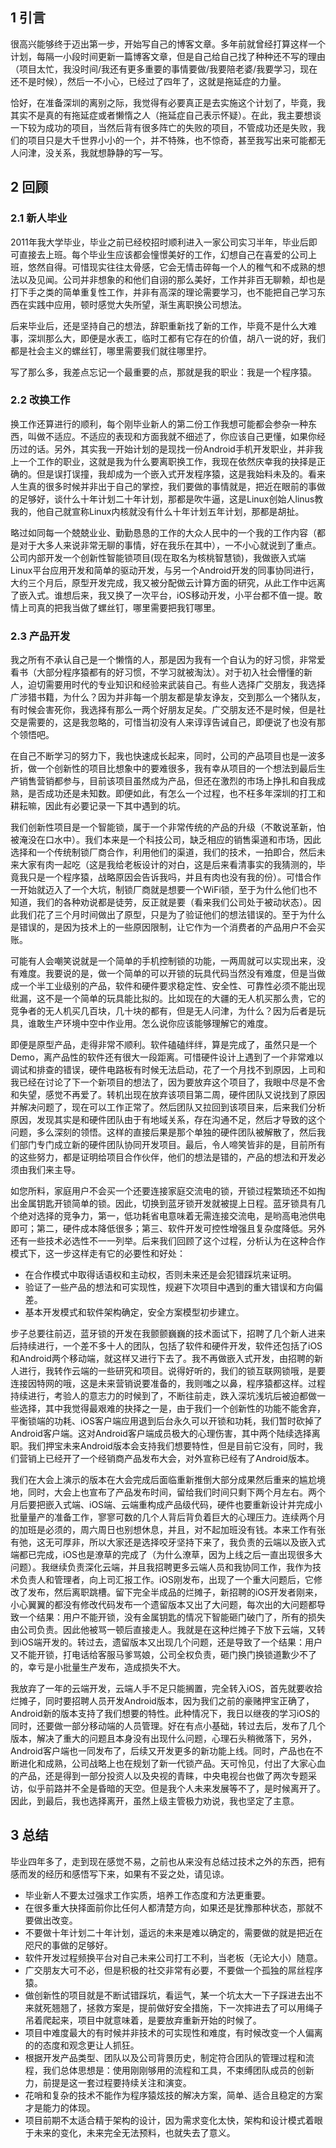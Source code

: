 ## 1 引言
很高兴能够终于迈出第一步，开始写自己的博客文章。多年前就曾经打算这样一个计划，每隔一小段时间更新一篇博客文章，但是自己给自己找了种种还不写的理由（项目太忙，我没时间/我还有更多重要的事情要做/我要陪老婆/我要学习，现在还不是时候），然后一不小心，已经过了四年了，这就是拖延症的力量。

恰好，在准备深圳的离别之际，我觉得有必要真正是去实施这个计划了，毕竟，我其实不是真的有拖延症或者懒惰之人（拖延症自己表示怀疑）。在此，我主要想谈一下较为成功的项目，当然后背有很多阵亡的失败的项目，不管成功还是失败，我们的项目只是大千世界小小的一个，并不特殊，也不惊奇，甚至我写出来可能都无人问津，没关系，我就想静静的写一写。

## 2 回顾

### 2.1 新人毕业
2011年我大学毕业，毕业之前已经校招时顺利进入一家公司实习半年，毕业后即可直接去上班。每个毕业生应该都会憧憬美好的工作，幻想自己在喜爱的公司上班，悠然自得。可惜现实往往太骨感，它会无情击碎每一个人的稚气和不成熟的想法以及见闻。公司并非想象的和他们自诩的那么美好，工作并非百无聊赖，却也是打下手之类的简单重复性工作，并非有高深的理论需要学习，也不能把自己学习东西在实践中应用，顿时感觉大失所望，渐生离职换公司想法。

后来毕业后，还是坚持自己的想法，辞职重新找了新的工作，毕竟不是什么大难事，深圳那么大，即便是水表工，临时工都有它存在的价值，胡八一说的好，我们都是社会主义的螺丝钉，哪里需要我们就往哪里拧。

写了那么多，我差点忘记一个最重要的点，那就是我的职业：我是一个程序猿。

### 2.2 改换工作
换工作还算进行的顺利，每个刚毕业新人的第二份工作我想可能都会参杂一种东西，叫做不适应。不适应的表现和方面我就不细述了，你应该自己更懂，如果你经历过的话。另外，其实我一开始计划的是现找一份Android手机开发职业，并非我上一个工作的职业，这就是我为什么要离职换工作，我现在依然庆幸我的抉择是正确的。但是误打误撞，我却成为一个嵌入式开发程序猿，这是我始料未及的。看来人生真的很多时候并非出于自己的掌控，我们要做的事情就是，把近在眼前的事做的足够好，谈什么十年计划二十年计划，那都是吹牛逼，这是Linux创始人linus教我的，他自己就宣称Linux内核就没有什么十年计划五年计划，那都是胡扯。

略过如同每一个兢兢业业、勤勤恳恳的工作的大众人民中的一个我的工作内容（都是对于大多人来说非常无聊的事情，好在我乐在其中），一不小心就说到了重点。公司内部开发一个创新性智能锁项目(现在取名为核桃智慧锁)，我做嵌入式端Linux平台应用开发和简单的驱动开发，与另一个Android开发的同事协同进行，大约三个月后，原型开发完成，我又被分配做云计算方面的研究，从此工作中远离了嵌入式。谁想后来，我又换了一次平台，iOS移动开发，小平台都不值一提。敢情上司真的把我当做了螺丝钉，哪里需要把我钉哪里。

### 2.3 产品开发
我之所有不承认自己是一个懒惰的人，那是因为我有一个自认为的好习惯，非常爱看书（大部分程序猿都有的好习惯，不学习就被淘汰）。对于初入社会懵懂的新人，迫切需要用时代的专业知识和经验来武装自己。有些人选择广交朋友，我选择广涉猎书籍，为什么？因为并非每一个朋友都是挚友诤友，交到那么一个猪队友，有时候会害死你，我选择有那么一两个好朋友足矣。广交朋友还不是时候，但是社交是需要的，这是我忽略的，可惜当初没有人来谆谆告诫自己，即便说了也没有那个领悟吧。

在自己不断学习的努力下，我也快速成长起来，同时，公司的产品项目也是一波多折，做一个创新性的项目比想象中的要难很多，我有幸从项目的一个想法到最后生产销售营销都参与，目前该项目虽然成为产品，但还在激烈的市场上挣扎和自我成熟，是否成功还是未知数。即便如此，有怎么一个过程，也不枉多年深圳的打工和耕耘嘛，因此有必要记录一下其中遇到的坑。

我们创新性项目是一个智能锁，属于一个非常传统的产品的升级（不敢说革新，怕被淹没在口水中）。我们本来是一个科技公司，缺乏相应的销售渠道和市场，因此选择和一个传统制锁厂商合作，利用他们的渠道，我们的技术，一拍即合，然后未来大家有肉一起吃（这是我给老板设计的对白，这是后来看清事实的我猜测的，毕竟我只是一个程序猿，战略原因会告诉我吗，并且有肉也没有我的份）。可惜合作一开始就迈入了一个大坑，制锁厂商就是想要一个WiFi锁，至于为什么他们也不知道，我们的各种劝说都是徒劳，反正就是要（看来我们公司处于被动状态）。因此我们花了三个月时间做出了原型，只是为了验证他们的想法错误的。至于为什么是错误的，是因为技术上的一些原因限制，让它作为一个消费者的产品用户不会买账。

可能有人会嘲笑说就是一个简单的手机控制锁的功能，一两周就可以实现出来，没有难度。我要说的是，做一个简单的可以开锁的玩具代码当然没有难度，但是当做成一个半工业级别的产品，软件和硬件要求稳定性、安全性、可靠性必须不能出现纰漏，这不是一个简单的玩具能比拟的。比如现在的大疆的无人机买那么贵，它的竞争者的无人机买几百块，几十块的都有，但是无人问津，为什么？因为后者是玩具，谁敢生产环境中空中作业用。怎么说你应该能够理解它的难度。

即便是原型产品，走得非常不顺利。软件磕磕绊绊，算是完成了，虽然只是一个Demo，离产品性的软件还有很大一段距离。可惜硬件设计上遇到了一个非常难以调试和排查的错误，硬件电路板有时候无法启动，花了一个月找不到原因，上司和我已经在讨论了下一个新项目的想法了，因为要放弃这个项目了，我眼中尽是不舍和失望，感觉不再爱了。转机出现在放弃该项目第二周，硬件团队又说找到了原因并解决问题了，现在可以工作正常了。然后团队又拉回到该项目来，后来我们分析原因，发现其实是和硬件团队由于有地域关系，存在沟通不足，然后才导致的这个问题，多么深刻的领悟。这样的直接后果是那个单独的硬件团队被解散了，然后我们部门专门成立新的硬件团队协同开发项目。最后，令人啼笑皆非的是，目前所有的这些努力，都是证明给项目合作伙伴，他们的想法是错的，产品的想法和开发必须由我们来主导。


如您所料，家庭用户不会买一个还要连接家庭交流电的锁，开锁过程繁琐还不如掏出金属钥匙开锁简单的锁。因此，切换到蓝牙锁开发就被提上日程。蓝牙锁具有几个绝对选择的竞争力，第一，低功耗省电意味着无需连接交流电，是哟高电池供电即可；第二，硬件成本降低很多；第三、软件开发可控性增强且复杂度降低。另外还有一些技术必选性不一一列举。后来我们回顾了这个过程，分析认为在这种合作模式下，这一步这样走有它的必要性和好处：  
* 在合作模式中取得话语权和主动权，否则未来还是会犯错踩坑来证明。
* 验证了一些产品的想法和可实现性，规避下次项目中遇到的重大错误和方向偏差。
* 基本开发模式和软件架构确定，安全方案模型初步建立。

步子总要往前迈，蓝牙锁的开发在我颤颤巍巍的技术面试下，招聘了几个新人进来后持续进行，一个差不多十人的团队，包括了软件和硬件开发，软件还包括了iOS和Android两个移动端，就这样又进行下去了。我不再做嵌入式开发，由招聘的新人进行，我转作云端的一些研究和项目。说得好听的，我们的锁互联网锁哦，是要连接因特网的哦，这是未来营销说要准备的，我则嗤之以鼻，程序猿都这样。过程持续进行，考验人的意志力的时候到了，不断往前走，跌入深坑浅坑后被迫都做一些选择，其中我觉得最艰难的抉择之一是，由于我们一个创新性的功能不能舍弃，平衡锁端的功耗、iOS客户端应用退到后台永久可以开锁和功耗，我们暂时砍掉了Android客户端。这对Android客户端成员极大的心理伤害，其中两个陆续选择离职。我们押宝未来Android版本会支持我们想要特性，但是目前它没有，同时，我们营销上已经开了一个经销商产品发布大会，对外宣称已经有了Android版本。

我们在大会上演示的版本在大会完成后面临重新推倒大部分成果然后重来的尴尬境地，同时，大会上也宣布了产品发布时间，留给我们时间只剩下两个月左右。两个月后要把嵌入式端、iOS端、云端重构成产品级代码，硬件也要重新设计并完成小批量量产的准备工作，寥寥可数的几个人背后背负着巨大的心理压力。连续两个月的加班是必须的，周六周日也别想休息，并且，对不起加班没有钱。本来工作有张有弛，这无可厚非，所以大家还是选择咬牙坚持下来了，我负责的云端以及嵌入式端都已完成，iOS也是潦草的完成了（为什么潦草，因为上线之后一直出现很多大问题）。我继续负责深化云端，并且我招聘更多云端人员和我协同工作，我作为技术负责人和管理者，向上司汇报工作。iOS刚发布，出现了一个重大问题后，它修改了发布，然后离职跳槽。留下完全半成品的烂摊子，新招聘的iOS开发者刚来，小心翼翼的都没有修改代码发布一个遗留版本又出了大问题，每次出的大问题都导致一个结果：用户不能开锁，没有金属钥匙的情况下智能砸门破门了，所有的损失由公司负责。因此他被骂一顿后直接走人。我就是在这种烂摊子下放下云端，又转到iOS端开发的。转过去，遗留版本又出现几个问题，还是导致了一个结果：用户又不能开锁，打电话给客服马爹骂娘，公司全权负责，砸门换门换锁道歉少不了的，幸亏是小批量生产发布，造成损失不大。

我放弃了一年的云端开发，云端人手不足只能搁置，完全转入iOS，首先就要收拾烂摊子，同时要招聘人员开发Android版本，因为我们之前的豪赌押宝正确了，Android新的版本支持了我们想要的特性。此种情况下，我日以继夜的学习iOS的同时，还要做一部分移动端的人员管理。好在有点小基础，转过去后，发布了几个版本，解决了重大的问题且本身没有出现什么问题，心理石头稍微落下，另外，Android客户端也一同发布了，后续又开发更多的新功能上线。同时，产品也在不断进化和成熟，公司战略上也在规划了新一代锁产品。天可怜见，付出了大家心血的产品，还是得到一部分投资人以及央视的青睐，中央电视台也做了两次专题采访，似乎前路并不全是昏暗的天空。但是我个人未来发展等不了，是时候离开了。因此，到最后，我也选择离开，虽然上级主管极力劝说，我也坚定了主意。


## 3 总结
毕业四年多了，走到现在感觉不易，之前也从来没有总结过技术之外的东西，把有感而发的经历和感悟写下来，如果有不妥之处，请见谅。  
* 毕业新人不要太过强求工作实质，培养工作态度和方法更重要。
* 在很多重大抉择面前你比任何人都清楚方向，如果还是犹豫那种状态，那就不要做出改变。
* 不要做十年计划二十年计划，遥远的未来是难以确定的，需要做的就是把近在咫尺的事做的足够好。
* 软件开发过程频换平台对自己未来公司打工不利，当老板（无论大小）随意。
* 广交朋友大可不必，但是积极的社交非常有必要，不要做一个孤独的屌丝程序猿。
* 做创新性的项目就是不断试错踩坑，看运气，某一个坑太大一下子踩进去出不来就死翘翘了，拯救方案是，提前做好安全措施，下一次摔进去了可以用绳子吊着爬起来，项目中就意味着，是要放弃重新开始的时候了。
* 项目中难度最大的有时候并非技术的可实现性和难度，有时候改变一个人偏离的的态度和观念更让人抓狂。
* 根据开发产品类型、团队以及公司背景历史，制定符合团队的管理过程和流程，我们总体思想是：使用刚刚够用的流程和工具，不束缚团队成员的创新力，前提是这一套过程要持续关注和演变。
* 花哨和复杂的技术不能作为程序猿炫技的解决方案，简单、适合且稳定的方案才是能力的体现。
* 项目前期不太适合精于架构的设计，因为需求变化太快，架构和设计模式着眼于未来的变化，未来完全无法预料，也就失去了意义。

